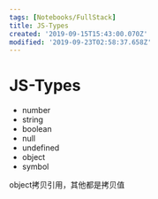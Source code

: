 ```yaml
---
tags: [Notebooks/FullStack]
title: JS-Types
created: '2019-09-15T15:43:00.070Z'
modified: '2019-09-23T02:58:37.658Z'
---
```


# JS-Types
* number
* string
* boolean
* null
* undefined
* object
* symbol

object拷贝引用，其他都是拷贝值
